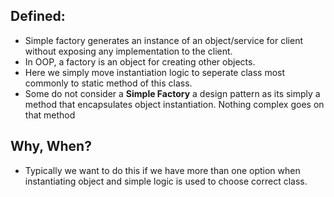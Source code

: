 ## Defined:
- Simple factory generates an instance of an object/service for client without exposing any implementation to the client.
- In OOP, a factory is an object for creating other objects.
- Here we simply move instantiation logic to seperate class most commonly to static method of this class.
- Some do not consider a **Simple Factory** a design pattern as its simply a method that encapsulates object instantiation. Nothing complex goes on that method
## Why, When?
- Typically we want to do this if we have more than one option when instantiating object and simple logic is used to choose correct class. 
